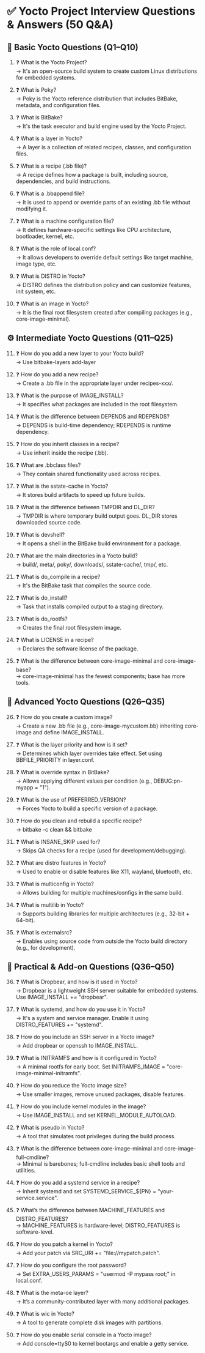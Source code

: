 # ✅ Yocto Project Interview Questions & Answers (50 Q&A)

## 🧩 Basic Yocto Questions (Q1–Q10)

1. ❓ What is the Yocto Project?  
→ It's an open-source build system to create custom Linux distributions for embedded systems.

2. ❓ What is Poky?  
→ Poky is the Yocto reference distribution that includes BitBake, metadata, and configuration files.

3. ❓ What is BitBake?  
→ It's the task executor and build engine used by the Yocto Project.

4. ❓ What is a layer in Yocto?  
→ A layer is a collection of related recipes, classes, and configuration files.

5. ❓ What is a recipe (.bb file)?  
→ A recipe defines how a package is built, including source, dependencies, and build instructions.

6. ❓ What is a .bbappend file?  
→ It is used to append or override parts of an existing .bb file without modifying it.

7. ❓ What is a machine configuration file?  
→ It defines hardware-specific settings like CPU architecture, bootloader, kernel, etc.

8. ❓ What is the role of local.conf?  
→ It allows developers to override default settings like target machine, image type, etc.

9. ❓ What is DISTRO in Yocto?  
→ DISTRO defines the distribution policy and can customize features, init system, etc.

10. ❓ What is an image in Yocto?  
→ It is the final root filesystem created after compiling packages (e.g., core-image-minimal).

## ⚙️ Intermediate Yocto Questions (Q11–Q25)

11. ❓ How do you add a new layer to your Yocto build?  
→ Use bitbake-layers add-layer <path-to-layer>

12. ❓ How do you add a new recipe?  
→ Create a .bb file in the appropriate layer under recipes-xxx/.

13. ❓ What is the purpose of IMAGE_INSTALL?  
→ It specifies what packages are included in the root filesystem.

14. ❓ What is the difference between DEPENDS and RDEPENDS?  
→ DEPENDS is build-time dependency; RDEPENDS is runtime dependency.

15. ❓ How do you inherit classes in a recipe?  
→ Use inherit <classname> inside the recipe (.bb).

16. ❓ What are .bbclass files?  
→ They contain shared functionality used across recipes.

17. ❓ What is the sstate-cache in Yocto?  
→ It stores build artifacts to speed up future builds.

18. ❓ What is the difference between TMPDIR and DL_DIR?  
→ TMPDIR is where temporary build output goes. DL_DIR stores downloaded source code.

19. ❓ What is devshell?  
→ It opens a shell in the BitBake build environment for a package.

20. ❓ What are the main directories in a Yocto build?  
→ build/, meta/, poky/, downloads/, sstate-cache/, tmp/, etc.

21. ❓ What is do_compile in a recipe?  
→ It's the BitBake task that compiles the source code.

22. ❓ What is do_install?  
→ Task that installs compiled output to a staging directory.

23. ❓ What is do_rootfs?  
→ Creates the final root filesystem image.

24. ❓ What is LICENSE in a recipe?  
→ Declares the software license of the package.

25. ❓ What is the difference between core-image-minimal and core-image-base?  
→ core-image-minimal has the fewest components; base has more tools.

## 🚀 Advanced Yocto Questions (Q26–Q35)

26. ❓ How do you create a custom image?  
→ Create a new .bb file (e.g., core-image-mycustom.bb) inheriting core-image and define IMAGE_INSTALL.

27. ❓ What is the layer priority and how is it set?  
→ Determines which layer overrides take effect. Set using BBFILE_PRIORITY in layer.conf.

28. ❓ What is override syntax in BitBake?  
→ Allows applying different values per condition (e.g., DEBUG:pn-myapp = "1").

29. ❓ What is the use of PREFERRED_VERSION?  
→ Forces Yocto to build a specific version of a package.

30. ❓ How do you clean and rebuild a specific recipe?  
→ bitbake -c clean <recipe> && bitbake <recipe>

31. ❓ What is INSANE_SKIP used for?  
→ Skips QA checks for a recipe (used for development/debugging).

32. ❓ What are distro features in Yocto?  
→ Used to enable or disable features like X11, wayland, bluetooth, etc.

33. ❓ What is multiconfig in Yocto?  
→ Allows building for multiple machines/configs in the same build.

34. ❓ What is multilib in Yocto?  
→ Supports building libraries for multiple architectures (e.g., 32-bit + 64-bit).

35. ❓ What is externalsrc?  
→ Enables using source code from outside the Yocto build directory (e.g., for development).

## 🧠 Practical & Add-on Questions (Q36–Q50)

36. ❓ What is Dropbear, and how is it used in Yocto?  
→ Dropbear is a lightweight SSH server suitable for embedded systems. Use IMAGE_INSTALL += "dropbear".

37. ❓ What is systemd, and how do you use it in Yocto?  
→ It's a system and service manager. Enable it using DISTRO_FEATURES += "systemd".

38. ❓ How do you include an SSH server in a Yocto image?  
→ Add dropbear or openssh to IMAGE_INSTALL.

39. ❓ What is INITRAMFS and how is it configured in Yocto?  
→ A minimal rootfs for early boot. Set INITRAMFS_IMAGE = "core-image-minimal-initramfs".

40. ❓ How do you reduce the Yocto image size?  
→ Use smaller images, remove unused packages, disable features.

41. ❓ How do you include kernel modules in the image?  
→ Use IMAGE_INSTALL and set KERNEL_MODULE_AUTOLOAD.

42. ❓ What is pseudo in Yocto?  
→ A tool that simulates root privileges during the build process.

43. ❓ What is the difference between core-image-minimal and core-image-full-cmdline?  
→ Minimal is barebones; full-cmdline includes basic shell tools and utilities.

44. ❓ How do you add a systemd service in a recipe?  
→ Inherit systemd and set SYSTEMD_SERVICE_${PN} = "your-service.service".

45. ❓ What’s the difference between MACHINE_FEATURES and DISTRO_FEATURES?  
→ MACHINE_FEATURES is hardware-level; DISTRO_FEATURES is software-level.

46. ❓ How do you patch a kernel in Yocto?  
→ Add your patch via SRC_URI += "file://mypatch.patch".

47. ❓ How do you configure the root password?  
→ Set EXTRA_USERS_PARAMS = "usermod -P mypass root;" in local.conf.

48. ❓ What is the meta-oe layer?  
→ It’s a community-contributed layer with many additional packages.

49. ❓ What is wic in Yocto?  
→ A tool to generate complete disk images with partitions.

50. ❓ How do you enable serial console in a Yocto image?  
→ Add console=ttyS0 to kernel bootargs and enable a getty service.
